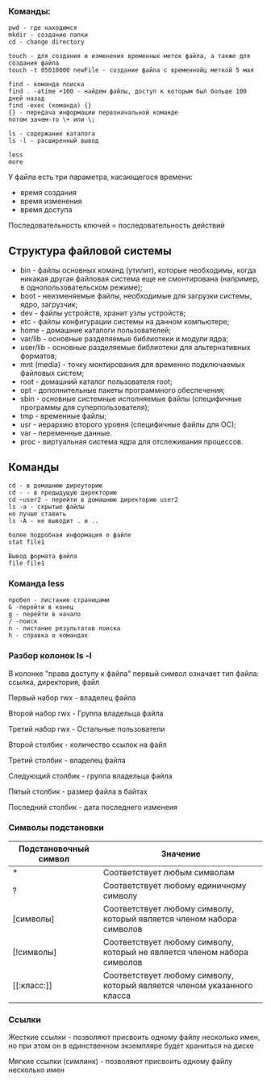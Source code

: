### Команды:
```
pwd - где находимся
mkdir - создание папки
cd - change directory

touch - для создания и изменения временных меток файла, а также для создания файла
touch -t 05010000 newFile - создание файла с временнойц меткой 5 мая

find - команда поиска
find . -atime +100 - найдем файлы, доступ к которым был больше 100 дней назад
find -exec (команда) {}
{} - передача информации первоначальной команде
потом зачем-то \+ или \;

ls - содержание каталога
ls -l - расширенный вывод

less
more

```
У файла есть три параметра, касающегося времени:
- время создания
- время изменения
- время доступа

Последовательность ключей = последовательность действий

## Структура файловой системы
- bin - файлы основных команд (утилит), которые необходимы, когда никакая
другая файловая система еще не смонтирована (например, в
однопользовательском режиме);
- boot - неизменяемые файлы, необходимые для загрузки системы, ядро, загрузчик;
- dev - файлы устройств, хранит узлы устройств;
- etc - файлы конфигурации системы на данном компьютере;
- home - домашние каталоги пользователей;
- var/lib - основные разделяемые библиотеки и модули ядра;
- user/lib - основные разделяемые библиотеки для альтернативных форматов;
- mnt (media) - точку монтирования для временно подключаемых файловых систем;
- root - домашний каталог пользователя root;
- opt - дополнительные пакеты программного обеспечения;
- sbin - основные системные исполняемые файлы (специфичные программы для суперпользователя);
- tmp - временные файлы;
- usr - иерархию второго уровня (специфичные файлы для ОС);
- var - переменные данные.
- proc - виртуальная система ядра для отслеживания процессов.

## Команды
```
cd - в домашнюю диреуторию
cd - - в предыдущую директорию
cd ~user2 - перейти в домашнюю директорию user2
ls -a - скрытые файлы
но лучше ставить
ls -A - не выводит . и ..

более подробная информация о файле
stat file1

Вывод формата файла
file file1
```
### Команда less
```
пробел - листание страницами
G -перейти в конец
g - перейти в начало
/ -поиск
n - листание результатов поиска
h - справка о командах
```
### Разбор колонок ls -l

В колонке "права доступу к файла" первый символ означает тип файла: ссылка, директория, файл

Первый набор rwx - владелец файла

Второй набор rwx - Группа владельца файла

Третий набор rwx - Остальные пользователи

Второй столбик - количество ссылок на файл

Третий столбик - владелец файла

Следующий столбик - группа владельца файла

Пятый столбик - размер файла в байтах

Последний столбик - дата последнего изменеия

### Символы подстановки
|Подстановочный символ| Значение|
|---|---|
|*| Соответствует любым символам|
|?|	Соответствует любому единичному символу|
|[символы]|	Соответствует любому символу, который является членом набора символов|
|[!символы]|Соответствует любому символу, который не является членом набора символов|
|[[:класс:]]|	Соответствует любому символу, который является членом указанного класса|

### Ссылки
Жесткие ссылки - позволяют присвоить одному файлу несколько имен, но при этом он в единственном экземпляре будет храниться на диске

Мягкие ссылки (симлинк) - позволяют присвоить одному файлу несколько имен
